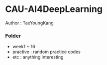 # CAU-AI4DeepLearning

Author : TaeYoungKang

### Folder
* week1 ~ 16
* practive : random practice codes
* etc : anything interesting

